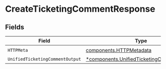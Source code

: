 # CreateTicketingCommentResponse


## Fields

| Field                                                                                                 | Type                                                                                                  | Required                                                                                              | Description                                                                                           |
| ----------------------------------------------------------------------------------------------------- | ----------------------------------------------------------------------------------------------------- | ----------------------------------------------------------------------------------------------------- | ----------------------------------------------------------------------------------------------------- |
| `HTTPMeta`                                                                                            | [components.HTTPMetadata](../../models/components/httpmetadata.md)                                    | :heavy_check_mark:                                                                                    | N/A                                                                                                   |
| `UnifiedTicketingCommentOutput`                                                                       | [*components.UnifiedTicketingCommentOutput](../../models/components/unifiedticketingcommentoutput.md) | :heavy_minus_sign:                                                                                    | N/A                                                                                                   |
